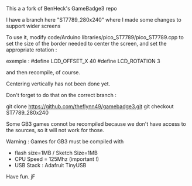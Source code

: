 
This a a fork of BenHeck's GameBadge3 repo

I have a branch here "ST7789_280x240" where I made some changes
to support wider screens

To use it, modify code/Arduino libraries/pico_ST7789/pico_ST7789.cpp to set the size of the border
needed to center the screen, and set the appropriate rotation :

exemple :
  #define LCD_OFFSET_X 40
  #define LCD_ROTATION 3

and then recompile, of course.

Centering vertically has not been done yet.

Don't forget to do that on the correct branch :

git clone https://github.com/theflynn49/gamebadge3.git
git checkout ST7789_280x240

Some GB3 games connot be recompiled because we don't have access to the sources, so it will not work for those.

Warning : Games for GB3 must be compiled with 
  - flash size=1MB / Sketch Size=1MB
  - CPU Speed = 125Mhz (important !)
  - USB Stack : Adafruit TinyUSB

Have fun.
jF

